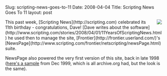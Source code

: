 Slug: scripting-news-goes-to-11
Date: 2008-04-04
Title: Scripting News Goes To 11
layout: post

<img  class="at-xid-6a010534988cd3970b0120a55ce94d970b " src="http://steveivy.typepad.com/.a/6a010534988cd3970b0120a55ce94d970b-pi" style="float:right; margin:0 0 8px 8px;" />
This past week, [Scripting News](http://scripting.com) celebrated its 11th birthday - congratulations, Dave! [Dave writes about the software](http://www.scripting.com/stories/2008/04/01/11YearsOfScriptingNews.html) he used then to manage the site, [Frontier](http://frontier.userland.com/)'s [NewsPage](http://www.scripting.com/frontier/netscripting/newsPage.html) suite.

NewsPage also powered the very first version of this site, back in late 1998 ([here's a sample](http://web.archive.org/web/20000303145914/http://www.redmonk.net/) from Dec 1999, which is all archive.org had, but the look is the same).
